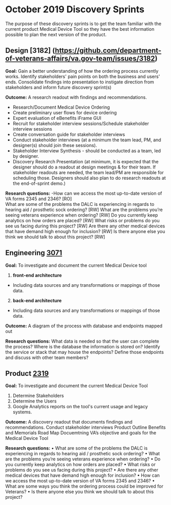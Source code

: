 # October 2019 Discovery Sprints
The purpose of these discovery sprints is to get the team familiar with the current product Medical Device Tool so they have the best information possible to plan the next version of the product.

## Design [3182] (https://github.com/department-of-veterans-affairs/va.gov-team/issues/3182)
**Goal:** Gain a better understanding of how the ordering process currently works. Identify stakeholders' pain points on both the business and users' ends. Consolidate findings into presentation to instigate direction from stakeholders and inform future discovery sprint(s)

**Outcome:** A research readout with findings and recommendations.
- Research/Document Medical Device Ordering
- Create preliminary user flows for device ordering
- Expert evaluation of eBenefits iFrame GUI
- Recruit for stakeholder interview sessions/Schedule stakeholder interview sessions
- Create conversation guide for stakeholder interviews
- Conduct stakeholder interviews (at a minimum the team lead, PM, and designer(s) should join these sessions).
- Stakeholder Interview Synthesis - should be conducted as a team, led by designer.
- Discovery Research Presentation (at minimum, it is expected that the designer should do a readout at design meetings & for their team. If stakeholder readouts are needed, the team lead/PM are responsible for scheduling those. Designers should also plan to do research readouts at the end-of-sprint demo.)

**Research questions:**
-How can we access the most up-to-date version of VA forms 2345 and 2346? [RO]  
What are some of the problems the DALC is experiencing in regards to hearing aid / prosthetic sock ordering? [RW]
What are the problems you’re seeing veterans experience when ordering? [RW]
Do you currently keep analytics on how orders are placed? [RW]
What risks or problems do you see us facing during this project? [RW]
Are there any other medical devices that have demand high enough for inclusion? [RW]
Is there anyone else you think we should talk to about this project? [RW]


## Engineering [3071]( https://github.com/department-of-veterans-affairs/va.gov-team/issues/3071)
**Goal:** To investigate and document the current Medical Device tool 
1. **front-end architecture**
- Including data sources and any transformations or mappings of those data.

2. **back-end architecture** 
- Including data sources and any transformations or mappings of those data.


**Outcome:**
 A diagram of the process with database and endpoints mapped out

**Research questions:**
What data is needed so that the user can complete the process?
Where is the database the information is stored on?
Identify the service or stack that may house the endpoints?
Define those endpoints and discuss with other team members?

## Product [2319](https://app.zenhub.com/workspaces/vft-59c95ae5fda7577a9b3184f8/issues/department-of-veterans-affairs/va.gov-team/2319)
**Goal:** To investigate and document the current Medical Device Tool
1. Determine Stakeholders 
2. Determine the Users
3. Google Analytics reports on the tool's current usage and legacy systems.

**Outcome:** A discovery readout that documents findings and recommendations.
Conduct stakeholder interviews
Product Outline
Benefits and Memorials Road Map
Docuemtning VA’s objective and goals for the Medical Device Tool

**Research questions:**
•	What are some of the problems the DALC is experiencing in regards to hearing aid / prosthetic sock ordering? 
•	What are the problems you’re seeing veterans experience when ordering? 
•	Do you currently keep analytics on how orders are placed? 
•	What risks or problems do you see us facing during this project? 
•	Are there any other medical devices that have demand high enough for inclusion? 
•	How can we access the most up-to-date version of VA forms 2345 and 2346? 
•	What are some ways you think the ordering process could be improved for Veterans? 
•	Is there anyone else you think we should talk to about this project? 


